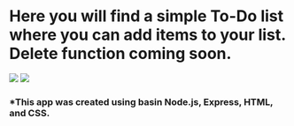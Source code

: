 # Here you will find a simple To-Do list where you can add items to your list. Delete function coming soon.

![](https://i.imgur.com/Jauk4SX.png)
![](https://i.imgur.com/sUTugUF.png)

### \*This app was created using basin Node.js, Express, HTML, and CSS.
